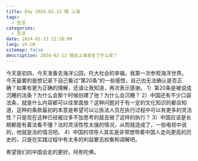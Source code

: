 ```yaml
---
title: Day 2024.02.13 晴 上海
tags:
  - 生活
categories:
  - 生活
date: 2024-02-13 12:10:00
lang: zh-CN
sitemap: false
description: 2024-02-13 我在上海发生了什么呢？
---
```

今天是初四，今天准备去海洋公园，托大社会的幸福，我第一次参观海洋世界。
今天最要的是想记录下自己看过“第20条”的一些感悟，自己也无法确认是否正确？如果有更为正确的理解，还请让我知道，再次表示感谢。
1）第20条是被说成沉睡的法条？为什么会那个时候创建了他？为什么会沉睡？
2）中国还有不少口袋法条，就是什么内容都可以往里面放？这种问题对于有一定的文化知识的都会知道，这种的条款最初的本意是希望可以让执法人员在执行过程中可以有更多的灵活性？只是现在这种已经被过多不加思考的就去做了这样的执行？
3）中国应该是长期都是有着法看不懂？法的灵活性性太强的情况，从而就造成了，一些电视中说的，他就是法的情况吧。
4）中国的领导人其实是非常想带着中国人走向更高的历史的，只是在实践过程中有太多的利益要去权衡和调解吧。

希望我们的中国会走的更好。阿弥陀佛。